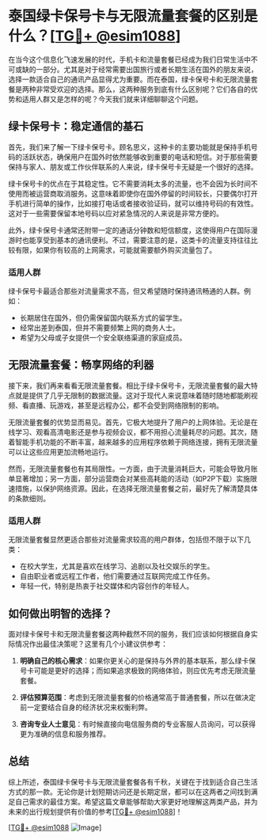 # 泰国绿卡保号卡与无限流量套餐的区别是什么？[[TG💪+ @esim1088](https://t.me/s/esim1088)]

在当今这个信息化飞速发展的时代，手机卡和流量套餐已经成为我们日常生活中不可或缺的一部分。尤其是对于经常需要出国旅行或者长期生活在国外的朋友来说，选择一款适合自己的通讯产品显得尤为重要。而在泰国，绿卡保号卡和无限流量套餐是两种非常受欢迎的选择。那么，这两种服务到底有什么区别呢？它们各自的优势和适用人群又是怎样的呢？今天我们就来详细聊聊这个问题。

## 绿卡保号卡：稳定通信的基石

首先，我们来了解一下绿卡保号卡。顾名思义，这种卡的主要功能就是保持手机号码的活跃状态，确保用户在国外时依然能够收到重要的电话和短信。对于那些需要保持与家人、朋友或工作伙伴联系的人来说，绿卡保号卡无疑是一个很好的选择。

绿卡保号卡的优点在于其稳定性。它不需要消耗太多的流量，也不会因为长时间不使用而被运营商取消服务。这意味着即使你在国外停留的时间较长，只要偶尔打开手机进行简单的操作，比如接打电话或者接收验证码，就可以维持号码的有效性。这对于一些需要保留本地号码以应对紧急情况的人来说是非常方便的。

此外，绿卡保号卡通常还附带一定的通话分钟数和短信额度，这使得用户在国际漫游时也能享受到基本的通讯便利。不过，需要注意的是，这类卡的流量支持往往比较有限，如果你有较高的上网需求，可能就需要额外购买流量包了。

### 适用人群

绿卡保号卡最适合那些对流量需求不高，但又希望随时保持通讯畅通的人群。例如：

- 长期居住在国外，但仍需保留国内联系方式的留学生。
- 经常出差到泰国，但并不需要频繁上网的商务人士。
- 希望为父母或子女提供一个安全联络渠道的家庭成员。

## 无限流量套餐：畅享网络的利器

接下来，我们再来看看无限流量套餐。相比于绿卡保号卡，无限流量套餐的最大特点就是提供了几乎无限制的数据流量。这对于现代人来说意味着随时随地都能刷视频、看直播、玩游戏，甚至是远程办公，都不会受到网络限制的影响。

无限流量套餐的优势显而易见。首先，它极大地提升了用户的上网体验。无论是在线学习、观看高清电影还是参与视频会议，都不用担心流量耗尽的问题。其次，随着智能手机功能的不断丰富，越来越多的应用程序依赖于网络连接，拥有无限流量可以让这些应用更加流畅地运行。

然而，无限流量套餐也有其局限性。一方面，由于流量消耗巨大，可能会导致月账单显著增加；另一方面，部分运营商会对某些高耗能的活动（如P2P下载）实施限速措施，以保护网络资源。因此，在选择无限流量套餐之前，最好先了解清楚具体的条款细则。

### 适用人群

无限流量套餐显然更适合那些对流量需求较高的用户群体，包括但不限于以下几类：

- 在校大学生，尤其是喜欢在线学习、追剧以及社交娱乐的学生。
- 自由职业者或远程工作者，他们需要通过互联网完成工作任务。
- 年轻一代，特别是热衷于社交媒体和内容创作的年轻人。

## 如何做出明智的选择？

面对绿卡保号卡和无限流量套餐这两种截然不同的服务，我们应该如何根据自身实际情况作出最佳决策呢？这里有几个小建议供参考：

1. **明确自己的核心需求**：如果你更关心的是保持与外界的基本联系，那么绿卡保号卡可能是更好的选择；而如果追求极致的网络体验，则应优先考虑无限流量套餐。

2. **评估预算范围**：考虑到无限流量套餐的价格通常高于普通套餐，所以在做决定前一定要结合自身的经济状况来权衡利弊。

3. **咨询专业人士意见**：有时候直接向电信服务商的专业客服人员询问，可以获得更为准确的信息和服务推荐。

## 总结

综上所述，泰国绿卡保号卡与无限流量套餐各有千秋，关键在于找到适合自己生活方式的那一款。无论你是计划短期访问还是长期定居，都可以在这两者之间找到满足自己需求的最佳方案。希望这篇文章能够帮助大家更好地理解这两类产品，并为未来的出行规划提供有价值的参考[[TG💪+ @esim1088](https://t.me/s/esim1088)]！

[[TG💪+ @esim1088](https://t.me/s/esim1088) ![Image](https://i.postimg.cc/4NQfJmqS/Snipaste-2025-05-13-00-14-12.png)]